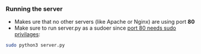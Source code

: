 ### Running the server
* Makes ure that no other servers (like Apache or Nginx) are using port **80**
* Make sure to run server.py as a sudoer since [port 80 needs sudo privilages](https://www.w3.org/Daemon/User/Installation/PrivilegedPorts.html):
```sh
sudo python3 server.py
```

